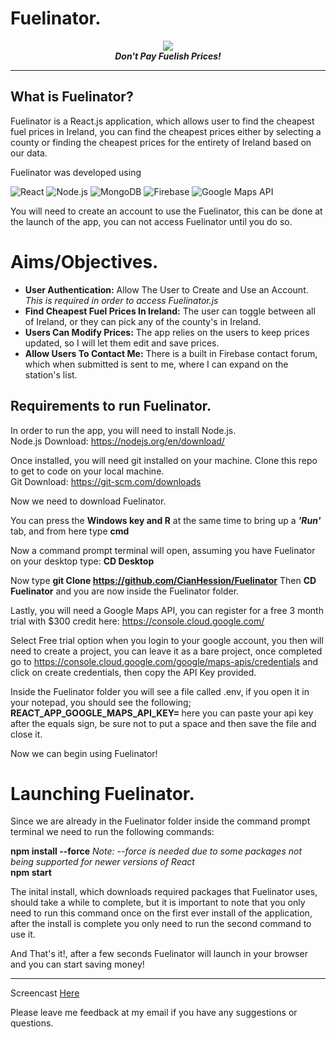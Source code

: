 <p align="center">
 
  # Fuelinator.
 </p>
<p align="center">
  <img src="https://user-images.githubusercontent.com/61824926/220138518-e1ddd25b-ccad-4a16-8c38-44c6798e7982.png"></img><br>
  <b><i>Don't Pay Fuelish Prices!</i></b>
</p>
<hr>

## What is Fuelinator?
Fuelinator is a React.js application, which allows user to find the cheapest fuel prices in Ireland, you can find the cheapest prices either by selecting a county or finding the cheapest prices for the entirety of Ireland based on our data.

Fuelinator was developed using 

![React](https://img.shields.io/badge/-React-61DAFB?logo=react&logoColor=white&style=flat)
![Node.js](https://img.shields.io/badge/-Node.js-339933?logo=node.js&logoColor=white&style=flat)
![MongoDB](https://img.shields.io/badge/-MongoDB-47A248?logo=mongodb&logoColor=white&style=flat)
![Firebase](https://img.shields.io/badge/-Firebase-FFCA28?logo=firebase&logoColor=white&style=flat)
![Google Maps API](https://img.shields.io/badge/-Google%20Maps%20API-4285F4?logo=google-maps&logoColor=white&style=flat)

You will need to create an account to use the Fuelinator, this can be done at the launch of the app, you can not access Fuelinator until you do so.

# Aims/Objectives.
* <b>User Authentication:</b> Allow The User to Create and Use an Account.     <i>This is required in order to access Fuelinator.js</i>
* <b>Find Cheapest Fuel Prices In Ireland:</b> The user can toggle between all of Ireland, or they can pick any of the county's in Ireland.
* <b>Users Can Modify Prices:</b> The app relies on the users to keep prices updated, so I will let them edit and save prices.
* <b>Allow Users To Contact Me:</b> There is a built in Firebase contact forum, which when submitted is sent to me, where I can expand on the station's list.

## Requirements to run Fuelinator.
In order to run the app, you will need to install Node.js. <br>
Node.js Download: https://nodejs.org/en/download/

Once installed, you will need git installed on your machine. Clone this repo to get to code on your local machine. <br>
Git Download: https://git-scm.com/downloads

Now we need to download Fuelinator.

You can press the <b>Windows key and R</b> at the same time to bring up a <b><i>'Run'</i></b> tab, and from here type <b>cmd</b>

Now a command prompt terminal will open, assuming you have Fuelinator on your desktop type: <b>CD Desktop</b> 

Now type <b>git Clone https://github.com/CianHession/Fuelinator</b> Then <b>CD Fuelinator</b> and you are now inside the Fuelinator folder.

Lastly, you will need a Google Maps API, you can register for a free 3 month trial with $300 credit here:
https://console.cloud.google.com/

Select Free trial option when you login to your google account, you then will need to create a project, you can leave it as a bare project, once completed go to https://console.cloud.google.com/google/maps-apis/credentials and click on create credentials, then copy the API Key provided.

Inside the Fuelinator folder you will see a file called .env, if you open it in your notepad, you should see the following;
<b> REACT_APP_GOOGLE_MAPS_API_KEY= </b> here you can paste your api key after the equals sign, be sure not to put a space and then save the file and close it.

Now we can begin using Fuelinator!

# Launching Fuelinator.
Since we are already in the Fuelinator folder inside the command prompt terminal we need to run the following commands:

<b> npm install --force</b> <i>Note: --force is needed due to some packages not being supported for newer versions of React</i> <br>
<b> npm start</b>

The inital install, which downloads required packages that Fuelinator uses, should take a while to complete, but it is important to note that you only need to run this command once on the first ever install of the application, after the install is complete you only need to run the second command to use it.

And That's it!, after a few seconds Fuelinator will launch in your browser and you can start saving money!

<hr>
Screencast <a href="https://youtu.be/rbnP2_Pg78A">Here</a>

Please leave me feedback at my email if you have any suggestions or questions.
